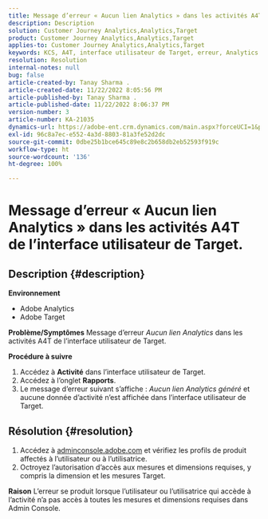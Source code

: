```yaml
---
title: Message d’erreur « Aucun lien Analytics » dans les activités A4T de l’interface utilisateur de Target.
description: Description
solution: Customer Journey Analytics,Analytics,Target
product: Customer Journey Analytics,Analytics,Target
applies-to: Customer Journey Analytics,Analytics,Target
keywords: KCS, A4T, interface utilisateur de Target, erreur, Analytics.
resolution: Resolution
internal-notes: null
bug: false
article-created-by: Tanay Sharma .
article-created-date: 11/22/2022 8:05:56 PM
article-published-by: Tanay Sharma .
article-published-date: 11/22/2022 8:06:37 PM
version-number: 3
article-number: KA-21035
dynamics-url: https://adobe-ent.crm.dynamics.com/main.aspx?forceUCI=1&pagetype=entityrecord&etn=knowledgearticle&id=d5858012-a16a-ed11-9561-6045bd006a22
exl-id: 96c8a7ec-e552-4a3d-8803-81a3fe52d2dc
source-git-commit: 0dbe25b1bce645c89e8c2b658db2eb52593f919c
workflow-type: ht
source-wordcount: '136'
ht-degree: 100%

---
```


# Message d’erreur « Aucun lien Analytics » dans les activités A4T de l’interface utilisateur de Target.

## Description {#description}

<b>Environnement</b>
- Adobe Analytics
- Adobe Target



<b>Problème/Symptômes</b>
Message d’erreur *Aucun lien Analytics* dans les activités A4T de l’interface utilisateur de Target.



<b>Procédure à suivre</b>

1. Accédez à <b>Activité</b> dans l’interface utilisateur de Target.
2. Accédez à l’onglet <b>Rapports</b>.
3. Le message d’erreur suivant s’affiche : *Aucun lien Analytics généré* et aucune donnée d’activité n’est affichée dans l’interface utilisateur de Target.



## Résolution {#resolution}


1. Accédez à [adminconsole.adobe.com](https://adminconsole.adobe.com/) et vérifiez les profils de produit affectés à l’utilisateur ou à l’utilisatrice.
2. Octroyez l’autorisation d’accès aux mesures et dimensions requises, y compris la dimension et les mesures Target.



<b>Raison</b>
L’erreur se produit lorsque l’utilisateur ou l’utilisatrice qui accède à l’activité n’a pas accès à toutes les mesures et dimensions requises dans Admin Console.
